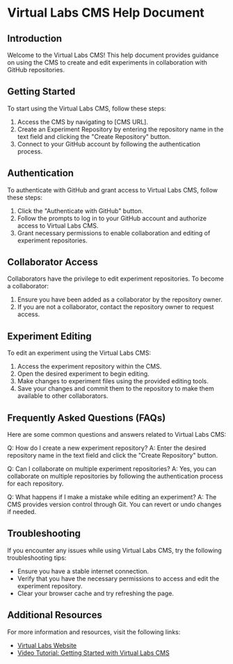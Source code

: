 # Virtual Labs CMS Help Document

## Introduction

Welcome to the Virtual Labs CMS! This help document provides guidance on using the CMS to create and edit experiments in collaboration with GitHub repositories.

## Getting Started

To start using the Virtual Labs CMS, follow these steps:

1. Access the CMS by navigating to [CMS URL].
2. Create an Experiment Repository by entering the repository name in the text field and clicking the "Create Repository" button.
3. Connect to your GitHub account by following the authentication process.

## Authentication

To authenticate with GitHub and grant access to Virtual Labs CMS, follow these steps:

1. Click the "Authenticate with GitHub" button.
2. Follow the prompts to log in to your GitHub account and authorize access to Virtual Labs CMS.
3. Grant necessary permissions to enable collaboration and editing of experiment repositories.

## Collaborator Access

Collaborators have the privilege to edit experiment repositories. To become a collaborator:

1. Ensure you have been added as a collaborator by the repository owner.
2. If you are not a collaborator, contact the repository owner to request access.

## Experiment Editing

To edit an experiment using the Virtual Labs CMS:

1. Access the experiment repository within the CMS.
2. Open the desired experiment to begin editing.
3. Make changes to experiment files using the provided editing tools.
4. Save your changes and commit them to the repository to make them available to other collaborators.

## Frequently Asked Questions (FAQs)

Here are some common questions and answers related to Virtual Labs CMS:

Q: How do I create a new experiment repository?
A: Enter the desired repository name in the text field and click the "Create Repository" button.

Q: Can I collaborate on multiple experiment repositories?
A: Yes, you can collaborate on multiple repositories by following the authentication process for each repository.

Q: What happens if I make a mistake while editing an experiment?
A: The CMS provides version control through Git. You can revert or undo changes if needed.

## Troubleshooting

If you encounter any issues while using Virtual Labs CMS, try the following troubleshooting tips:

- Ensure you have a stable internet connection.
- Verify that you have the necessary permissions to access and edit the experiment repository.
- Clear your browser cache and try refreshing the page.

## Additional Resources

For more information and resources, visit the following links:

- [Virtual Labs Website](https://www.example.com)
- [Video Tutorial: Getting Started with Virtual Labs CMS](https://www.example.com/tutorial)
